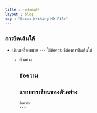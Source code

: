 ```yaml
---
title : การขีดเส้นใต้
layout : blog
tag : "Basic Writing MD File"
---
```

## การขีดเส้นใต้
  + เขียนเครื่องหมาย ```---``` ใต้ข้อความที่ต้องการขีดเส้นใต้
    + ตัวอย่าง <br>
    
      ข้อความ
      ---
       
      แบบการเขียนของตัวอย่าง  
      ---
      ```
      ข้อความ
      ---
      ```


